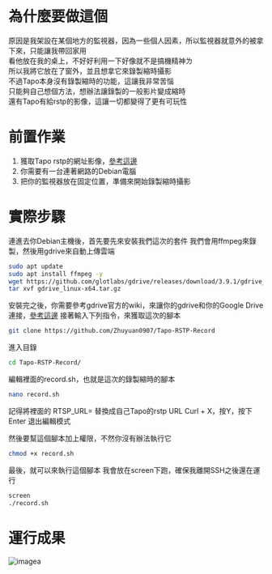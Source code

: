 # 為什麼要做這個
原因是我架設在某個地方的監視器，因為一些個人因素，所以監視器就意外的被拿下來，只能讓我帶回家用  
看他放在我的桌上，不好好利用一下好像就不是搞機精神ㄌ  
所以我將它放在了窗外，並且想拿它來錄製縮時攝影  
不過Tapo本身沒有錄製縮時的功能，這讓我非常苦惱  
只能夠自己想個方法，想辦法讓錄製的一般影片變成縮時  
還有Tapo有給rstp的影像，這讓一切都變得了更有可玩性  

# 前置作業
1. 獲取Tapo rstp的網址影像，[參考這邊](https://www.tp-link.com/tw/support/faq/2680/)
2. 你需要有一台連著網路的Debian電腦
3. 把你的監視器放在固定位置，準備來開始錄製縮時攝影

# 實際步驟
連進去你Debian主機後，首先要先來安裝我們這次的套件
我們會用ffmpeg來錄製，然後用gdrive來自動上傳雲端
   ```bash
   sudo apt update
   sudo apt install ffmpeg -y
   wget https://github.com/glotlabs/gdrive/releases/download/3.9.1/gdrive_linux-x64.tar.gz
   tar xvf gdrive_linux-x64.tar.gz
   ```
安裝完之後，你需要參考gdrive官方的wiki，來讓你的gdrive和你的Google Drive連接，[參考這邊](https://github.com/glotlabs/gdrive/blob/main/docs/create_google_api_credentials.md)
接著輸入下列指令，來獲取這次的腳本
   ```bash
   git clone https://github.com/Zhuyuan0907/Tapo-RSTP-Record
   ```
進入目錄
   ```bash
   cd Tapo-RSTP-Record/
   ```
編輯裡面的record.sh，也就是這次的錄製縮時的腳本

   ```bash
   nano record.sh
   ```
記得將裡面的 RTSP_URL= 替換成自己Tapo的rstp URL
Curl + X，按Y，按下Enter 退出編輯模式

然後要幫這個腳本加上權限，不然你沒有辦法執行它
   ```bash
   chmod +x record.sh
   ```
最後，就可以來執行這個腳本
我會放在screen下跑，確保我離開SSH之後還在運行
   ```bash
   screen
   ./record.sh
   ```

# 運行成果
![image](https://github.com/user-attachments/assets/36e9d983-3ae6-4c83-b3e8-c87b3e426195)a
